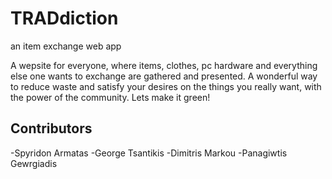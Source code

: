 # TRADdiction
an item exchange web app

A wepsite for everyone, where items, clothes, pc hardware and everything else one wants to exchange are gathered and presented. A wonderful way to reduce waste and satisfy your desires on the things you really want, with the power of the community. Lets make it green!

## Contributors
-Spyridon Armatas
-George Tsantikis
-Dimitris Markou
-Panagiwtis Gewrgiadis
